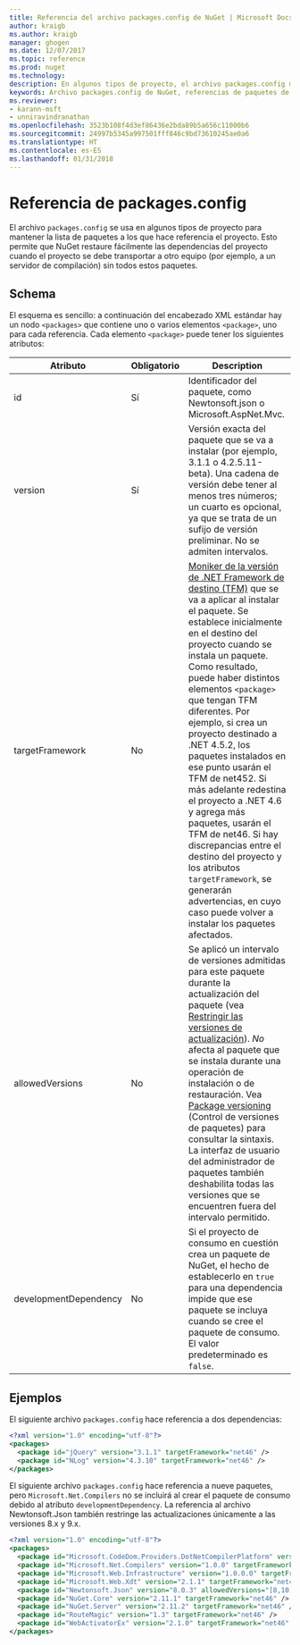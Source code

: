 ```yaml
---
title: Referencia del archivo packages.config de NuGet | Microsoft Docs
author: kraigb
ms.author: kraigb
manager: ghogen
ms.date: 12/07/2017
ms.topic: reference
ms.prod: nuget
ms.technology: 
description: En algunos tipos de proyecto, el archivo packages.config mantiene la lista de paquetes de NuGet usados en el proyecto.
keywords: Archivo packages.config de NuGet, referencias de paquetes de NuGet, dependencias de NuGet
ms.reviewer:
- karann-msft
- unniravindranathan
ms.openlocfilehash: 3523b108f4d3ef86436e2bda89b5a656c11000b6
ms.sourcegitcommit: 24997b5345a997501fff846c9bd73610245ae0a6
ms.translationtype: HT
ms.contentlocale: es-ES
ms.lasthandoff: 01/31/2018
---
```

# <a name="packagesconfig-reference"></a>Referencia de packages.config

El archivo `packages.config` se usa en algunos tipos de proyecto para mantener la lista de paquetes a los que hace referencia el proyecto. Esto permite que NuGet restaure fácilmente las dependencias del proyecto cuando el proyecto se debe transportar a otro equipo (por ejemplo, a un servidor de compilación) sin todos estos paquetes.

## <a name="schema"></a>Schema

El esquema es sencillo: a continuación del encabezado XML estándar hay un nodo `<packages>` que contiene uno o varios elementos `<package>`, uno para cada referencia. Cada elemento `<package>` puede tener los siguientes atributos:

| Atributo | Obligatorio | Description |
| --- | --- | --- |
| id | Sí | Identificador del paquete, como Newtonsoft.json o Microsoft.AspNet.Mvc. | 
| version | Sí | Versión exacta del paquete que se va a instalar (por ejemplo, 3.1.1 o 4.2.5.11-beta). Una cadena de versión debe tener al menos tres números; un cuarto es opcional, ya que se trata de un sufijo de versión preliminar. No se admiten intervalos. | 
| targetFramework | No | [Moniker de la versión de .NET Framework de destino (TFM)](Target-Frameworks.md) que se va a aplicar al instalar el paquete. Se establece inicialmente en el destino del proyecto cuando se instala un paquete. Como resultado, puede haber distintos elementos `<package>` que tengan TFM diferentes. Por ejemplo, si crea un proyecto destinado a .NET 4.5.2, los paquetes instalados en ese punto usarán el TFM de net452. Si más adelante redestina el proyecto a .NET 4.6 y agrega más paquetes, usarán el TFM de net46. Si hay discrepancias entre el destino del proyecto y los atributos `targetFramework`, se generarán advertencias, en cuyo caso puede volver a instalar los paquetes afectados. | 
| allowedVersions | No | Se aplicó un intervalo de versiones admitidas para este paquete durante la actualización del paquete (vea [Restringir las versiones de actualización](../consume-packages/reinstalling-and-updating-packages.md#constraining-upgrade-versions)). *No* afecta al paquete que se instala durante una operación de instalación o de restauración. Vea [Package versioning](../reference/package-versioning.md#version-ranges-and-wildcards) (Control de versiones de paquetes) para consultar la sintaxis. La interfaz de usuario del administrador de paquetes también deshabilita todas las versiones que se encuentren fuera del intervalo permitido. | 
| developmentDependency | No | Si el proyecto de consumo en cuestión crea un paquete de NuGet, el hecho de establecerlo en `true` para una dependencia impide que ese paquete se incluya cuando se cree el paquete de consumo. El valor predeterminado es `false`. | 

## <a name="examples"></a>Ejemplos

El siguiente archivo `packages.config` hace referencia a dos dependencias:

```xml
<?xml version="1.0" encoding="utf-8"?>
<packages>
  <package id="jQuery" version="3.1.1" targetFramework="net46" />
  <package id="NLog" version="4.3.10" targetFramework="net46" />
</packages>
```

El siguiente archivo `packages.config` hace referencia a nueve paquetes, pero `Microsoft.Net.Compilers` no se incluirá al crear el paquete de consumo debido al atributo `developmentDependency`. La referencia al archivo Newtonsoft.Json también restringe las actualizaciones únicamente a las versiones 8.x y 9.x.

```xml
<?xml version="1.0" encoding="utf-8"?>
<packages>
  <package id="Microsoft.CodeDom.Providers.DotNetCompilerPlatform" version="1.0.0" targetFramework="net46" />
  <package id="Microsoft.Net.Compilers" version="1.0.0" targetFramework="net46" developmentDependency="true" />
  <package id="Microsoft.Web.Infrastructure" version="1.0.0.0" targetFramework="net46" />
  <package id="Microsoft.Web.Xdt" version="2.1.1" targetFramework="net46" />
  <package id="Newtonsoft.Json" version="8.0.3" allowedVersions="[8,10)" targetFramework="net46" />
  <package id="NuGet.Core" version="2.11.1" targetFramework="net46" />
  <package id="NuGet.Server" version="2.11.2" targetFramework="net46" />
  <package id="RouteMagic" version="1.3" targetFramework="net46" />
  <package id="WebActivatorEx" version="2.1.0" targetFramework="net46" />
</packages>
```
